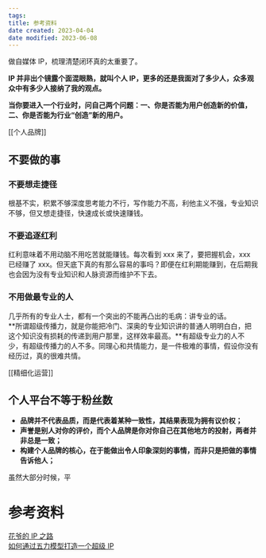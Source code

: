 ```yaml
---
tags:
title: 参考资料
date created: 2023-04-04
date modified: 2023-06-08
---
```


做自媒体 IP，梳理清楚闭环真的太重要了。

**IP 并非出个镜露个面混眼熟，就叫个人 IP，更多的还是我面对了多少人，众多观众中有多少人接纳了我的观点。**

**当你要进入一个行业时，问自己两个问题：一、你是否能为用户创造新的价值，二、你是否能为行业“创造”新的用户。**

[[个人品牌]]

## 不要做的事

### 不要想走捷径

根基不实，积累不够深度思考能力不行，写作能力不高，利他主义不强，专业知识不够，但又想走捷径，快速成长或快速赚钱。

### 不要追逐红利

红利意味着不用动脑不用吃苦就能赚钱。每次看到 xxx 来了，要把握机会，xxx 已经赚了 xxx。但天底下真的有那么容易的事吗？即便在红利期能赚到，在后期我也会因为没有专业知识和人脉资源而维护不下去。

### 不用做最专业的人

几乎所有的专业人士，都有一个突出的不能再凸出的毛病：讲专业的话。  
**所谓超级传播力，就是你能把冷门、深奥的专业知识讲的普通人明明白白，把这个知识没有损耗的传递到用户那里，这样效率最高。**有超级专业力的人不少，有超级传播力的人不多。同理心和共情能力，是一件极难的事情，假设你没有经历过，真的很难共情。

[[精细化运营]]

## 个人平台不等于粉丝数

- **品牌并不代表品质，而是代表着某种一致性，其结果表现为拥有议价权；**
- **声誉是别人对你的评价，而个人品牌是你对你自己在其他地方的投射，两者并非总是一致；**
- **构建个人品牌的核心，在于能做出令人印象深刻的事情，而非只是把做的事情告诉他人；**

虽然大部分时候，平

# 参考资料

[花爷的 IP 之路](https://k3vtw0va9w.feishu.cn/docx/doxcn4CkP92SPNUgQ6lX19b9Sac)  
[如何通过五力模型打造一个超级 IP](https://articles.zsxq.com/id_r3ft4v1k7et3.html)
